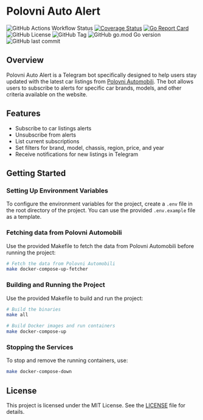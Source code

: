 # Polovni Auto Alert

![GitHub Actions Workflow Status](https://img.shields.io/github/actions/workflow/status/gudimz/polovni-auto-alert/checker.yaml)
[![Coverage Status](https://coveralls.io/repos/github/gudimz/polovni-auto-alert/badge.svg?branch=main)](https://coveralls.io/github/gudimz/polovni-auto-alert?branch=main)
[![Go Report Card](https://goreportcard.com/badge/github.com/gudimz/polovni-auto-alert)](https://goreportcard.com/report/github.com/gudimz/polovni-auto-alert)
![GitHub License](https://img.shields.io/github/license/gudimz/polovni-auto-alert)
![GitHub Tag](https://img.shields.io/github/v/tag/gudimz/polovni-auto-alert)
![GitHub go.mod Go version](https://img.shields.io/github/go-mod/go-version/gudimz/polovni-auto-alert)
![GitHub last commit](https://img.shields.io/github/last-commit/gudimz/polovni-auto-alert)
## Overview

Polovni Auto Alert is a Telegram bot specifically designed to help users stay updated with the latest car listings from [Polovni Automobili](https://www.polovniautomobili.com/). The bot allows users to subscribe to alerts for specific car brands, models, and other criteria available on the website.

## Features

- Subscribe to car listings alerts
- Unsubscribe from alerts
- List current subscriptions
- Set filters for brand, model, chassis, region, price, and year
- Receive notifications for new listings in Telegram

## Getting Started

### Setting Up Environment Variables

To configure the environment variables for the project, create a `.env` file in the root directory of the project. You can use the provided `.env.example` file as a template.

### Fetching data from Polovni Automobili
Use the provided Makefile to fetch the data from Polovni Automobili before running the project:

```sh
# Fetch the data from Polovni Automobili
make docker-compose-up-fetcher
```

### Building and Running the Project
Use the provided Makefile to build and run the project:

```sh
# Build the binaries
make all

# Build Docker images and run containers
make docker-compose-up

```

###  Stopping the Services
To stop and remove the running containers, use:

```sh
make docker-compose-down
```

## License

This project is licensed under the MIT License. See the [LICENSE](https://github.com/gudimz/polovni-auto-alert/blob/main/LICENSE) file for details.
